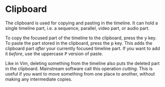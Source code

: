 # Clipboard

The clipboard is used for copying and pasting in the timeline. It can
hold a single timeline part, i.e. a sequence, parallel, video part, or
audio part.

To copy the focused part of the timeline to the clipboard, press the
<kbd>y</kbd> key. To paste the part stored in the clipboard, press the
<kbd>p</kbd> key. This adds the clipboard part *after* your currently
focused timeline part. If you want to add it *before*, use the
uppercase <kbd>P</kbd> version of paste.

Like in Vim, deleting something from the timeline also puts the
deleted part in the clipboard. Mainstream software call this operation
_cutting_. This is useful if you want to move something from one place
to another, without making any intermediate copies.
